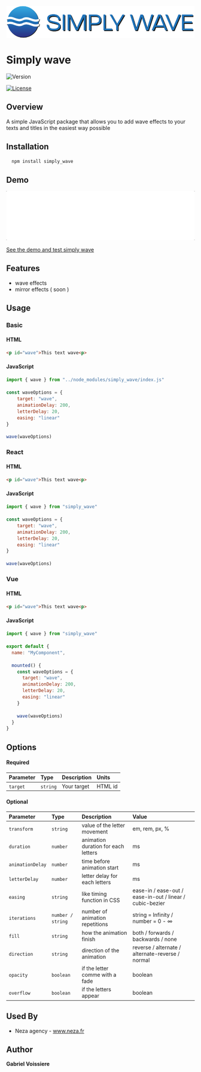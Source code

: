 
![Logo](https://github.com/Meedev-agency/simply_wave/blob/main/logo.png?raw=true)



# Simply wave
![Version](https://img.shields.io/github/package-json/v/Meedev-agency/simply_wave/main?label=Version&style=for-the-badge)

[![License](https://img.shields.io/npm/l/simply_wave?style=for-the-badge)](https://choosealicense.com/licenses/isc/)


## Overview
A simple JavaScript package that allows you to add wave effects to your texts and titles in the easiest way possible

## Installation

```bash
  npm install simply_wave
```
## Demo

![](https://github.com/Meedev-agency/simply_wave/blob/main/simply_wave_demo_gif.gif?raw=true)

[See the demo and test simply wave](https://simplywavedemo.netlify.app/)
    
## Features

- wave effects
- mirror effects ( soon )
## Usage

### **Basic**

#### HTML

```html
<p id="wave">This text wave<p>
```

#### JavaScript
```javascript
import { wave } from "../node_modules/simply_wave/index.js"

const waveOptions = {
    target: "wave",
    animationDelay: 200,
    letterDelay: 20,
    easing: "linear"
}

wave(waveOptions)
```
### **React**
#### HTML
```html
<p id="wave">This text wave<p>
```

#### JavaScript
```javascript
import { wave } from "simply_wave"

const waveOptions = {
    target: "wave",
    animationDelay: 200,
    letterDelay: 20,
    easing: "linear"
}

wave(waveOptions)
```

### **Vue**
#### HTML
```html
<p id="wave">This text wave<p>
```

#### JavaScript
```javascript
import { wave } from "simply_wave"

export default {
  name: "MyComponent",

  mounted() {
    const waveOptions = {
      target: "wave",
      animationDelay: 200,
      letterDelay: 20,
      easing: "linear"
    }

    wave(waveOptions)
  }
}
```
## Options

#### Required

| Parameter | Type     | Description                | Units |
| :-------- | :------- | :------------------------- | :---- |
| `target` | `string` | Your target | HTML id |

#### Optional

| Parameter | Type     | Description                | Value |
| :-------- | :------- | :------------------------- | :---- |
| `transform` | `string` | value of the letter movement | em, rem, px, % |
| `duration` | `number` | animation duration for each letters | ms |
| `animationDelay` | `number` | time before animation start | ms |
| `letterDelay` | `number` | letter delay for each letters | ms |
| `easing` | `string` | like timing function in CSS | ease-in / ease-out / ease-in-out / linear / cubic-bezier |
| `iterations` | `number / string` | number of animation repetitions | string = Infinity / number = 0 - ∞ |
| `fill` | `string` | how the animation finish | both / forwards / backwards / none |
| `direction` | `string` | direction of the animation | reverse / alternate / alternate-reverse / normal |
| `opacity` | `boolean` | if the letter comme with a fade | boolean |
| `overflow` | `boolean` | if the letters appear | boolean |


## Used By

- Neza agency - www.neza.fr

## Author
**Gabriel Voissiere**
